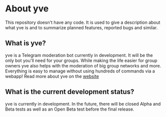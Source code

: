 # About yve
This repository doesn't have any code. It is used to give a description about what yve is and to summarize planned features, reported bugs and similar.
## What is yve?
yve is a Telegram moderation bot currently in development. It will be the only bot you'll need for your groups. While making the life easier for group owners yve also helps with the moderation of big group networks and more. Everything is easy to manage without using hundreds of commands via a webapp! Read more about yve on the [website](https://yve.app)
## What is the current development status?
yve is currently in development. In the future, there will be closed Alpha and Beta tests as well as an Open Beta test before the final release.

